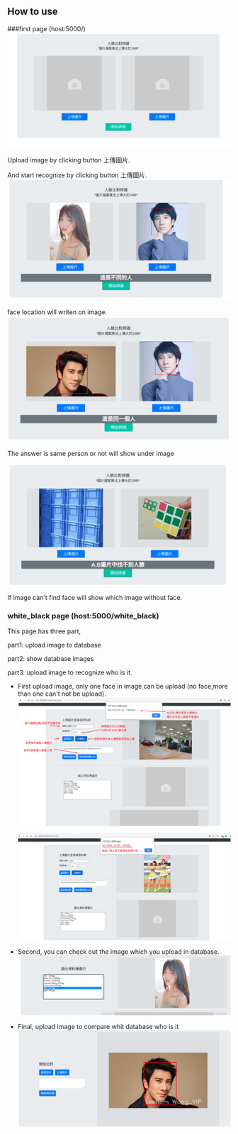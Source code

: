 <span id="jump"></span>
 ## How to use 
 ###first page (host:5000/)
![image](IMG/01.png)

Upload image by clicking button 上傳圖片.

And start recognize by clicking button 上傳圖片.
![image](IMG/02.png)

face location will writen on image.
![image](IMG/03.png)

The answer is same person or not will show under image

![image](IMG/04.png)

If image can't find face will show which image without face.



### white_black page (host:5000/white_black)
This page has three part,

part1: upload image to database

part2: show database images  

part3: upload image to recognize who is it.


* First upload image, only one face in image can be upload (no face,more than one can't not be upload).
   ![image](IMG/05.png)
    
   ![image](IMG/06.png)


* Second, you can check out the image which you upload in database.
   ![image](IMG/07.png)


* Final, upload image to compare whit database who is it 
   ![image](IMG/08.png)
